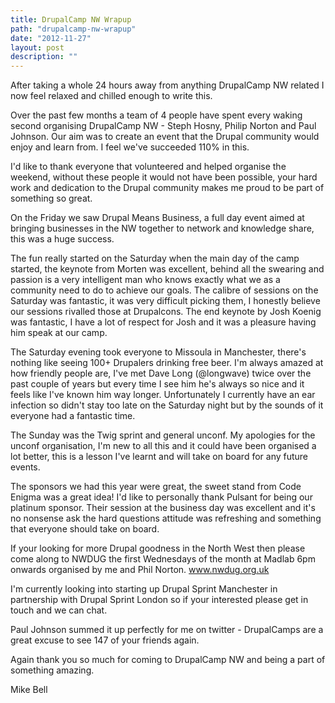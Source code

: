 ```yaml
---
title: DrupalCamp NW Wrapup
path: "drupalcamp-nw-wrapup"
date: "2012-11-27"
layout: post
description: ""
---
```

After taking a whole 24 hours away from anything DrupalCamp NW related I now feel relaxed and chilled enough to write this.

Over the past few months a team of 4 people have spent every waking second organising DrupalCamp NW - Steph Hosny, Philip Norton and Paul Johnson. Our aim was to create an event that the Drupal community would enjoy and learn from. I feel we've succeeded 110% in this.

I'd like to thank everyone that volunteered and helped organise the weekend, without these people it would not have been possible, your hard work and dedication to the Drupal community makes me proud to be part of something so great.

On the Friday we saw Drupal Means Business, a full day event aimed at bringing businesses in the NW together to network and knowledge share, this was a huge success.

The fun really started on the Saturday when the main day of the camp started, the keynote from Morten was excellent, behind all the swearing and passion is a very intelligent man who knows exactly what we as a community need to do to achieve our goals. The calibre of sessions on the Saturday was fantastic, it was very difficult picking them, I honestly believe our sessions rivalled those at Drupalcons. The end keynote by Josh Koenig was fantastic, I have a lot of respect for Josh and it was a pleasure having him speak at our camp.

The Saturday evening took everyone to Missoula in Manchester, there's nothing like seeing 100+ Drupalers drinking free beer. I'm always amazed at how friendly people are, I've met Dave Long (@longwave) twice over the past couple of years but every time I see him he's always so nice and it feels like I've known him way longer. Unfortunately I currently have an ear infection so didn't stay too late on the Saturday night but by the sounds of it everyone had a fantastic time.

The Sunday was the Twig sprint and general unconf. My apologies for the unconf organisation, I'm new to all this and it could have been organised a lot better, this is a lesson I've learnt and will take on board for any future events.

The sponsors we had this year were great, the sweet stand from Code Enigma was a great idea! I'd like to personally thank Pulsant for being our platinum sponsor. Their session at the business day was excellent and it's no nonsense ask the hard questions attitude was refreshing and something that everyone should take on board.

If your looking for more Drupal goodness in the North West then please come along to NWDUG the first Wednesdays of the month at Madlab 6pm onwards organised by me and Phil Norton. www.nwdug.org.uk

I'm currently looking into starting up Drupal Sprint Manchester in partnership with Drupal Sprint London so if your interested please get in touch and we can chat.

Paul Johnson summed it up perfectly for me on twitter - DrupalCamps are a great excuse to see 147 of your friends again.

Again thank you so much for coming to DrupalCamp NW and being a part of something amazing.

Mike Bell

